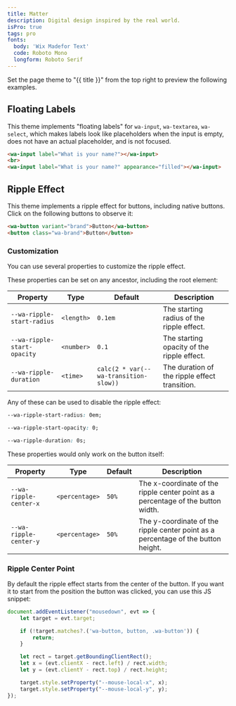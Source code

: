 ```yaml
---
title: Matter
description: Digital design inspired by the real world.
isPro: true
tags: pro
fonts:
  body: 'Wix Madefor Text'
  code: Roboto Mono
  longform: Roboto Serif
---
```


Set the page theme to "{{ title }}" from the top right to preview the following examples.

## Floating Labels

This theme implements "floating labels" for `wa-input`, `wa-textarea`, `wa-select`,
which makes labels look like placeholders when the input is empty, does not have an actual placeholder, and is not focused.

```html {.example}
<wa-input label="What is your name?"></wa-input>
<br>
<wa-input label="What is your name?" appearance="filled"></wa-input>
```

## Ripple Effect

This theme implements a ripple effect for buttons, including native buttons.
Click on the following buttons to observe it:

```html {.example}
<wa-button variant="brand">Button</wa-button>
<button class="wa-brand">Button</button>
```



### Customization

You can use several properties to customize the ripple effect.

These properties can be set on any ancestor, including the root element:

| Property | Type | Default | Description |
| --- | --- | --- | --- |
| `--wa-ripple-start-radius` | `<length>` | `0.1em` | The starting radius of the ripple effect. |
| `--wa-ripple-start-opacity` | `<number>` | `0.1` | The starting opacity of the ripple effect. |
| `--wa-ripple-duration` | `<time>` | `calc(2 * var(--wa-transition-slow))` | The duration of the ripple effect transition. |

Any of these can be used to disable the ripple effect:

```css
--wa-ripple-start-radius: 0em;
```
```css
--wa-ripple-start-opacity: 0;
```
```css
--wa-ripple-duration: 0s;
```

These properties would only work on the button itself:

| Property | Type | Default | Description |
| --- | --- | --- | --- |
| `--wa-ripple-center-x` | `<percentage>` | `50%` | The x-coordinate of the ripple center point as a percentage of the button width. |
| `--wa-ripple-center-y` | `<percentage>` | `50%` | The y-coordinate of the ripple center point as a percentage of the button height. |

### Ripple Center Point

By default the ripple effect starts from the center of the button.
If you want it to start from the position the button was clicked, you can use this JS snippet:

```js
document.addEventListener("mousedown", evt => {
	let target = evt.target;

	if (!target.matches?.('wa-button, button, .wa-button')) {
		return;
	}

	let rect = target.getBoundingClientRect();
	let x = (evt.clientX - rect.left) / rect.width;
	let y = (evt.clientY - rect.top) / rect.height;

	target.style.setProperty("--mouse-local-x", x);
	target.style.setProperty("--mouse-local-y", y);
});
```
